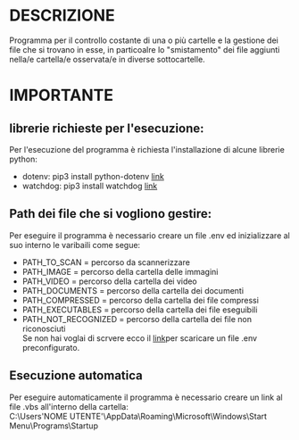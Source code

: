 # DESCRIZIONE

Programma per il controllo costante di una o più cartelle e la gestione dei file che si trovano in esse, in particoalre lo "smistamento" dei file aggiunti nella/e cartella/e osservata/e in diverse sottocartelle.

# IMPORTANTE
## librerie richieste per l'esecuzione:
Per l'esecuzione del programma è richiesta l'installazione di alcune librerie python: <br>
- dotenv: pip3 install python-dotenv [link](https://pypi.org/project/python-dotenv/)<br>
- watchdog: pip3 install watchdog [link](https://pypi.org/project/watchdog/)

## Path dei file che si vogliono gestire:
Per eseguire il programma è necessario creare un file .env ed inizializzare al suo interno le varibaili come segue:<br>
- PATH_TO_SCAN = percorso da scannerizzare <br>
- PATH_IMAGE = percorso della cartella delle immagini <br>
- PATH_VIDEO = percorso della cartella dei video <br>
- PATH_DOCUMENTS = percorso della cartella dei documenti <br>
- PATH_COMPRESSED = percorso della cartella dei file compressi <br>
- PATH_EXECUTABLES = percorso della cartella dei file eseguibili <br>
- PATH_NOT_RECOGNIZED = percorso della cartella dei file non riconosciuti <br>
Se non hai voglai di scrvere ecco il [link](https://github.com/FrancescoRomeo02/FIle-manager-automatization/blob/main/demo.env)per scaricare un file .env preconfigurato.
## Esecuzione automatica
Per eseguire automaticamente il programma è necessario creare un link al file .vbs all'interno della cartella: <br>
C:\Users\'NOME UTENTE'\AppData\Roaming\Microsoft\Windows\Start Menu\Programs\Startup

